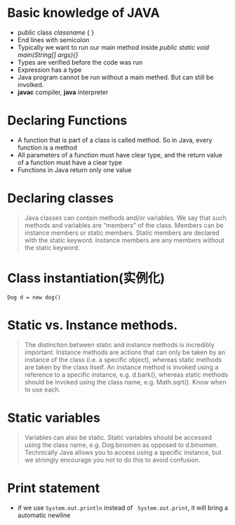 # Basic knowledge of JAVA
* public class *classname* { }
* End lines with semicolon
* Typically we want to run our main method inside *public static void main(String[] args){}*
* Types are verified before the code was run
* Expression has a type
* Java program cannot be run without a main methed. But can still be involked.
* **javac** compiler, **java** interpreter

# Declaring Functions
* A function that is part of a class is called method. So in Java, every function is a method
* All parameters of a function must have clear type, and the return value of a function must have a clear type
* Functions in Java return only one value

# Declaring classes
> Java classes can contain methods and/or variables. We say that such methods and variables are “members” of the class. Members can be instance members or static members. Static members are declared with the static keyword. Instance members are any members without the static keyword.

# Class instantiation(实例化)
```
Dog d = new dog()
```
# Static vs. Instance methods. 
> The distinction between static and instance methods is incredibly important. Instance methods are actions that can only be taken by an instance of the class (i.e. a specific object), whereas static methods are taken by the class itself. An instance method is invoked using a reference to a specific instance, e.g. d.bark(), whereas static methods should be invoked using the class name, e.g. Math.sqrt(). Know when to use each.

# Static variables
> Variables can also be static. Static variables should be accessed using the class name, e.g. Dog.binomen as opposed to d.binomen. Technically Java allows you to access using a specific instance, but we strongly encourage you not to do this to avoid confusion.

# Print statement
* if we use `System.out.println` instead of ` System.out.print`, it will bring a automatic newline
